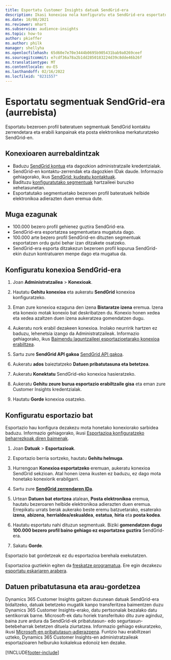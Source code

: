 ```yaml
---
title: Esportatu Customer Insights datuak SendGrid-era
description: Ikasi konexioa nola konfiguratu eta SendGrid-era esportatu.
ms.date: 10/08/2021
ms.reviewer: mhart
ms.subservice: audience-insights
ms.topic: how-to
author: pkieffer
ms.author: philk
manager: shellyha
ms.openlocfilehash: 65d60e7e70e3444b0695b905431bab9a0269ceef
ms.sourcegitcommit: e7cdf36a78a2b1dd2850183224d39c8dde46b26f
ms.translationtype: MT
ms.contentlocale: eu-ES
ms.lasthandoff: 02/16/2022
ms.locfileid: "8231557"
---
```

# <a name="export-segments-to-sendgrid-preview"></a>Esportatu segmentuak SendGrid-era (aurrebista)

Esportatu bezeroen profil bateratuen segmentuak SendGrid kontaktu zerrendetara eta erabili kanpainak eta posta elektronikoa merkaturatzeko SendGrid-en. 

## <a name="prerequisites-for-a-connection"></a>Konexioaren aurrebaldintzak

-   Baduzu [SendGrid kontua](https://sendgrid.com/) eta dagozkion administratzaile kredentzialak.
-   SendGrid-en kontaktu-zerrendak eta dagozkien IDak daude. Informazio gehiagorako, ikus [SendGrid: kudeatu kontaktuak](https://sendgrid.com/docs/ui/managing-contacts/create-and-manage-contacts/#manage-contacts).
-   Badituzu [konfiguratutako segmentuak](segments.md) hartzaileei buruzko xehetasunetan.
-   Esportatutako segmentuetako bezeroen profil bateratuek helbide elektronikoa adierazten duen eremua dute.

## <a name="known-limitations"></a>Muga ezagunak

- 100.000 bezero profil gehienez guztira SendGrid-era.
- SendGrid-era esportatzea segmentuetara mugatuta dago.
- 100.000 arte bezero profil SendGrid-en dituzten segmentuak esportatzen ordu gutxi behar izan ditzakete osatzeko. 
- SendGrid-era esporta ditzakezun bezeroen profil kopurua SendGrid-ekin duzun kontratuaren menpe dago eta mugatua da.

## <a name="set-up-connection-to-sendgrid"></a>Konfiguratu konexioa SendGrid-era

1. Joan **Administratzailea** > **Konexioak**.

1. Hautatu **Gehitu konexioa** eta aukeratu **SendGrid** konexioa konfiguratzeko.

1. Eman zure konexioa ezaguna den izena **Bistaratze izena** eremua. Izena eta konexio motak konexio bat deskribatzen du. Konexio honen xedea eta xedea azaltzen duen izena aukeratzea gomendatzen dugu.

1. Aukeratu nork erabil dezakeen konexioa. Inolako neurririk hartzen ez baduzu, lehenetsia izango da Administratzaileak. Informazio gehiagorako, ikus [Baimendu laguntzaileei esportazioetarako konexioa erabiltzea](connections.md#allow-contributors-to-use-a-connection-for-exports).

1. Sartu zure **SendGrid API gakoa** [SendGrid API gakoa](https://sendgrid.com/docs/ui/account-and-settings/api-keys/).

1. Aukeratu **ados** baieztatzeko **Datuen pribatutasuna eta betetzea**.

1. Aukeratu **Konektatu** SendGrid-eko konexioa hasieratzeko.

1. Aukeratu **Gehitu zeure burua esportazio erabiltzaile gisa** eta eman zure Customer Insights kredentzialak.

1. Hautatu **Gorde** konexioa osatzeko.

## <a name="configure-an-export"></a>Konfiguratu esportazio bat

Esportazio hau konfigura dezakezu mota honetako konexiorako sarbidea baduzu. Informazio gehiagorako, ikusi [Esportazioa konfiguratzeko beharrezkoak diren baimenak](export-destinations.md#set-up-a-new-export).

1. Joan **Datuak** > **Esportazioak**.

1. Esportazio berria sortzeko, hautatu **Gehitu helmuga**.

1. Hurrengoan **Konexioa esportatzeko** eremuan, aukeratu konexioa SendGrid sekzioan. Atal honen izena ikusten ez baduzu, ez dago mota honetako konexiorik erabilgarri.

1. Sartu zure **[SendGrid zerrendaren IDa](https://sendgrid.com/docs/ui/managing-contacts/create-and-manage-contacts/#manage-contacts)**.

1. Urtean **Datuen bat etortzea** atalean, **Posta elektronikoa** eremua, hautatu bezeroaren helbide elektronikoa adierazten duen eremua. Errepikatu urrats berak aukerako beste eremu batzuetarako, esaterako **izena**, **abizena**, **herrialdea/eskualdea**, **estatua**, **hiria** eta **posta kodea**.

1. Hautatu esportatu nahi dituzun segmentuak. Biziki **gomendatzen dugu 100.000 bezero profil baino gehiago ez esportatzea guztira** SendGrid-era. 

1. Sakatu **Gorde**.

Esportazio bat gordetzeak ez du esportazioa berehala exekutatzen.

Esportazioa guztiekin egiten da [freskatze programatua](system.md#schedule-tab). Ere egin dezakezu [esportatu eskariaren arabera](export-destinations.md#run-exports-on-demand). 

## <a name="data-privacy-and-compliance"></a>Datuen pribatutasuna eta arau-gordetzea

Dynamics 365 Customer Insights gaitzen duzunean datuak SendGrid-era bidaltzeko, datuak betetzeko mugatik kanpo transferitzea baimentzen duzu Dynamics 365 Customer Insights-erako, datu pertsonalak bezalako datu sentikorrak barne. Microsoft-ek datu horiek transferituko ditu zure aginduz, baina zure ardura da SendGrid-ek pribatutasun- edo segurtasun-betebeharrak betetzen dituela ziurtatzea. Informazio gehiago eskuratzeko, ikusi [Microsoft-en pribatutasun-adierazpena](https://go.microsoft.com/fwlink/?linkid=396732).
Funtzio hau erabiltzeari uzteko, Dynamics 365 Customer Insights-en administratzaileak esportazioaren helburuko kokalekua edonoiz ken dezake.


[!INCLUDE[footer-include](../includes/footer-banner.md)]

